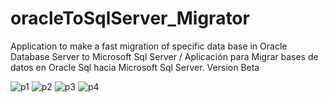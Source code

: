 # oracleToSqlServer_Migrator
Application to make a fast migration of specific data base in Oracle Database Server to Microsoft Sql Server / Aplicación para Migrar bases de datos en Oracle Sql hacia Microsoft Sql Server. Version Beta


![p1](https://user-images.githubusercontent.com/21239660/47191425-8c2eb000-d304-11e8-89ae-34dc20422b40.png)
![p2](https://user-images.githubusercontent.com/21239660/47191426-8c2eb000-d304-11e8-97e7-7e95944ba0af.png)
![p3](https://user-images.githubusercontent.com/21239660/47191427-8c2eb000-d304-11e8-80fd-20c0723c9e32.png)
![p4](https://user-images.githubusercontent.com/21239660/47191428-8c2eb000-d304-11e8-8186-e4f1db5790f8.png)
